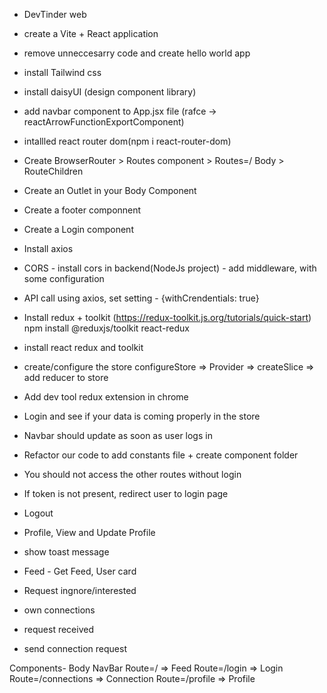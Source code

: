 - DevTinder  web

- create a Vite + React application 
- remove unneccesarry code and create hello world app
- install Tailwind css
- install daisyUI (design component library)
- add navbar component to App.jsx file (rafce -> reactArrowFunctionExportComponent)
- intallled react router dom(npm i
 react-router-dom)
- Create BrowserRouter > Routes component > Routes=/ Body > RouteChildren
- Create an Outlet in your Body Component
- Create a footer componnent
- Create a Login component
- Install axios
- CORS - install cors in backend(NodeJs project) - add middleware, with some configuration
- API call using axios, set setting - {withCrendentials: true}
- Install redux + toolkit (https://redux-toolkit.js.org/tutorials/quick-start)
    npm install @reduxjs/toolkit react-redux
- install react redux and toolkit
- create/configure the store configureStore => Provider => createSlice => add reducer to store
- Add dev tool redux extension in chrome
- Login and see if your data is coming properly in the store
- Navbar should update as soon as user logs in
- Refactor our code to add constants file + create component folder 

- You should not access the other routes without login
- If token is not present, redirect user to login page
- Logout
- Profile, View and Update Profile
- show toast message
- Feed - Get Feed, User card

- Request ingnore/interested
- own connections
- request received
- send connection request

 Components-
    Body
        NavBar
        Route=/ => Feed
        Route=/login => Login
        Route=/connections => Connection
        Route=/profile => Profile
